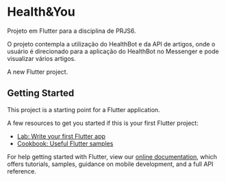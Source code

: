 # Health&You

Projeto em Flutter para a disciplina de PRJS6.

O projeto contempla a utilização do HealthBot e da API de artigos, onde o usuário é direcionado para a aplicação do HealthBot no Messenger e pode visualizar vários artigos.

A new Flutter project.

## Getting Started

This project is a starting point for a Flutter application.

A few resources to get you started if this is your first Flutter project:

- [Lab: Write your first Flutter app](https://flutter.dev/docs/get-started/codelab)
- [Cookbook: Useful Flutter samples](https://flutter.dev/docs/cookbook)

For help getting started with Flutter, view our
[online documentation](https://flutter.dev/docs), which offers tutorials,
samples, guidance on mobile development, and a full API reference.
